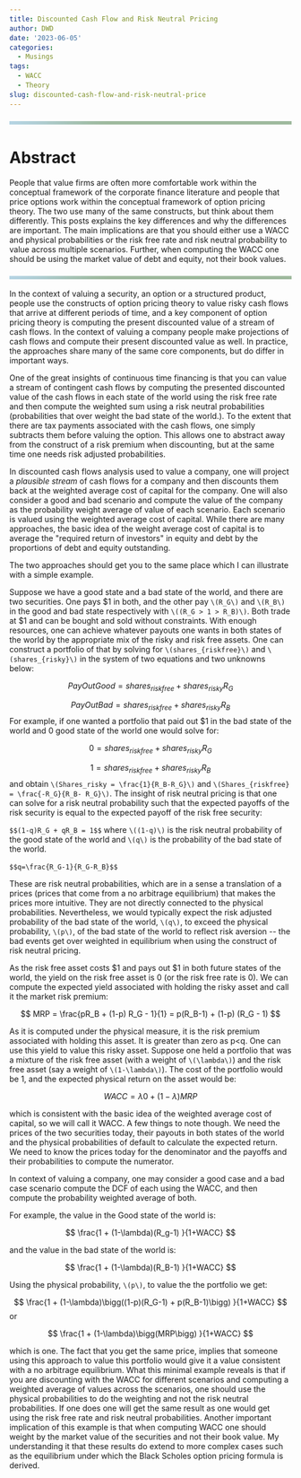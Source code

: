 ```yaml
---
title: Discounted Cash Flow and Risk Neutral Pricing
author: DWD
date: '2023-06-05'
categories:
  - Musings
tags:
  - WACC
  - Theory
slug: discounted-cash-flow-and-risk-neutral-price
---
```


![](images/pagebreak6.png)

# Abstract
People that value firms are often more comfortable work within the conceptual framework of the corporate finance literature and people that price options work within the conceptual framework of option pricing theory.  The two use many of the same constructs, but think about them differently.  This posts explains the key differences and why the differences are important.  The main implications are that you should either use a WACC and physical probabilities or the risk free rate and risk neutral probability to value across multiple scenarios. Further, when computing the WACC one should be using the market value of debt and equity, not their book values.

![](images/pagebreak6.png)

In the context of valuing a security, an option or a structured product, people use the constructs of option pricing theory to value risky cash flows that arrive at different periods of time, and a key component of option pricing theory is computing the present discounted value of a stream of cash flows.  In the context of valuing a company people make projections of cash flows and compute their present discounted value as well.  In practice, the approaches share many of the same core components, but do differ in important ways.

One of the great insights of continuous time financing is that you can value a stream of contingent cash flows by computing the presented discounted value of the cash flows in each state of the world using the risk free rate and then compute the weighted sum using a risk neutral probabilities (probabilities that over weight the bad state of the world.).  To the extent that there are tax payments associated with the cash flows, one simply subtracts them before valuing the option. This allows one to abstract away from the construct of a risk premium when discounting, but at the same time one needs risk adjusted probabilities.

In discounted cash flows analysis used to value a company, one will project a _plausible stream_ of cash flows for a company and then discounts them back at the weighted average cost of capital for the company.  One will also consider a good and bad scenario and compute the value of the company as the probability weight average of value of each scenario.  Each scenario is valued using the weighted average cost of capital.  While there are many approaches, the basic idea of the weight average cost of capital is to average the "required return of investors" in equity and debt by the proportions of debt and equity outstanding.

The two approaches should get you to the same place which I can illustrate with a simple example.

Suppose we have a good state and a bad state of the world, and there are two securities. One pays \$1 in both, and the other pay `\(R_G\)` and `\(R_B\)` in the good and bad state respectively with `\((R_G > 1 > R_B)\)`.  Both trade at \$1 and can be bought and sold without constraints. With enough resources, one can achieve whatever payouts one wants in both states of the world by the appropriate mix of the risky and risk free assets.  One can construct a portfolio of that by solving for `\(shares_{riskfree}\)` and `\(shares_{risky}\)` in the system of two equations and two unknowns below:


$$ PayOutGood =  shares_{riskfree} + shares_{risky}R_G$$

$$ PayOutBad =  shares_{riskfree} + shares_{risky}R_B$$
For example, if one wanted a portfolio that paid out $1 in the bad state of the world and 0 good state of the world one would solve for:

$$ 0 =  shares_{riskfree} + shares_{risky}R_G$$

$$ 1 =  shares_{riskfree} + shares_{risky}R_B$$
and obtain `\(Shares_risky = \frac{1}{R_B-R_G}\)` and `\(Shares_{riskfree} = \frac{-R_G}{R_B- R_G}\)`. 
The insight of risk neutral pricing is that one can solve for a risk neutral probability such that the expected payoffs of the risk security is equal to the expected payoff of the risk free security:

`$$(1-q)R_G + qR_B = 1$$`
where `\((1-q)\)` is the risk neutral probability of the good state of the world and `\(q\)` is the probability of the bad state of the world.

`$$q=\frac{R_G-1}{R_G-R_B}$$`

These are risk neutral probabilities, which are in a sense a translation of a prices (prices that come from a no arbitrage equilibrium) that makes the prices more intuitive.  They are not directly connected to the physical probabilities.  Nevertheless, we would typically expect the risk adjusted probability of the bad state of the world, `\(q\)`, to exceed the physical probability, `\(p\)`, of the bad state of the world to reflect risk aversion -- the bad events get over weighted in equilibrium when using the construct of risk neutral pricing.

As the risk free asset costs \$1 and pays out \$1 in both future states of the world, the yield on the risk free asset is 0 (or the risk free rate is 0). We can compute the expected yield associated with holding the risky asset and call it the market risk premium:

$$ MRP = \frac{pR_B + (1-p) R_G - 1}{1} = p(R_B-1) + (1-p) (R_G - 1) $$  

As it is computed under the physical measure, it is the risk premium associated with holding this asset.  It is greater than zero as p<q. One can use this yield to value this risky asset.  Suppose one held a portfolio that was a mixture of the risk free asset (with a weight of `\(\lambda\)`) and the risk free asset (say a weight of `\(1-\lambda\)`). The cost of the portfolio would be 1, and the expected physical return on the asset would be:

$$ WACC = \lambda0 + (1-\lambda)MRP$$

which is consistent with the basic idea of the weighted average cost of capital, so we will call it WACC.  A few things to note though.  We need the prices of the two securities today, their payouts in both states of the world and the physical probabilities of default to calculate the expected return.  We need to know the prices today for the denominator and the payoffs and their probabilities to compute the numerator.  

In context of valuing a company, one may consider a good case and a bad case scenario compute the DCF of each using the WACC, and then compute the probability weighted average of both. 

For example, the value in the Good state of the world is:

$$ \frac{1 + (1-\lambda)(R_g-1) }{1+WACC}  $$

and the value in the bad state of the world is:

$$ \frac{1 + (1-\lambda)(R_B-1) }{1+WACC}  $$

Using the physical probability, `\(p\)`, to value the the portfolio we get:


$$ \frac{1 + (1-\lambda)\bigg((1-p)(R_G-1) + p(R_B-1)\bigg) }{1+WACC}  $$
or 

$$ \frac{1 + (1-\lambda)\bigg(MRP\bigg) }{1+WACC}  $$

which is one.  The fact that you get the same price, implies that someone using this approach to value this portfolio would give it a value consistent with a no arbitrage equilibrium.  What this minimal example reveals is that if you are discounting with the WACC for different scenarios and computing a weighted average of values across the scenarios, one should use the physical probabilities to do the weighting and not the risk neutral probabilities. If one does one will get the same result as one would get using the risk free rate and risk neutral probabilities.  Another important implication of this example is that when computing WACC one should weight by the market value of the securities and not their book value. My understanding it that these results do extend to more complex cases such as the equilibrium under which the Black Scholes option pricing formula is derived.


